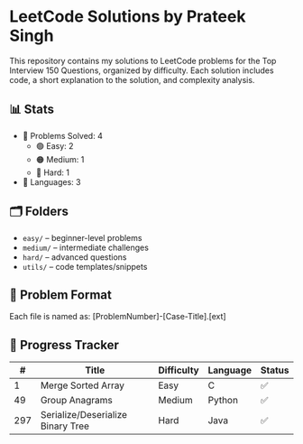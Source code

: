 # LeetCode Solutions by Prateek Singh

This repository contains my solutions to LeetCode problems for the Top Interview 150 Questions, organized by difficulty. Each solution includes code, a short explanation to the solution, and complexity analysis.

## 📊 Stats
- 🔢 Problems Solved: 4
  - 🟢 Easy: 2
  - 🟠 Medium: 1
  - 🔴 Hard: 1
- 🧩 Languages: 3
  
## 🗂️ Folders
- `easy/` – beginner-level problems
- `medium/` – intermediate challenges
- `hard/` – advanced questions
- `utils/` – code templates/snippets

## 🧾 Problem Format

Each file is named as:
[ProblemNumber]-[Case-Title].[ext]

## 📅 Progress Tracker
| # | Title | Difficulty | Language | Status |
|---|-------|------------|----------|--------|
| 1 | Merge Sorted Array | Easy | C | ✅ |
| 49 | Group Anagrams | Medium | Python | ✅ |
| 297 | Serialize/Deserialize Binary Tree | Hard | Java | ✅ |
